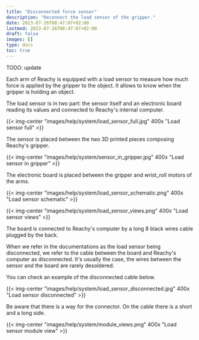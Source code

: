 ```yaml
---
title: "Disconnected force sensor"
description: "Reconnect the load sensor of the gripper."
date: 2023-07-26T08:47:07+02:00
lastmod: 2023-07-26T08:47:07+02:00
draft: false
images: []
type: docs
toc: true
---
```


TODO: update

Each arm of Reachy is equipped with a load sensor to measure how much force is applied by the gripper to the object. It allows to know when the gripper is holding an object.

The load sensor is in two part: the sensor itself and an electronic board reading its values and connected to Reachy's internal computer.


{{< img-center "images/help/system/load_sensor_full.jpg" 400x "Load sensor full" >}}

The sensor is placed between the two 3D printed pieces composing Reachy's gripper.

{{< img-center "images/help/system/sensor_in_gripper.jpg" 400x "Load sensor in gripper" >}}

The electronic board is placed between the gripper and wrist_roll motors of the arms.

{{< img-center "images/help/system/load_sensor_schematic.png" 400x "Load sensor schematic" >}}

{{< img-center "images/help/system/load_sensor_views.png" 400x "Load sensor views" >}}

The board is connected to Reachy's computer by a long 8 black wires cable plugged by the back.

When we refer in the documentations as the load sensor being disconnected, we refer to the cable between the board and Reachy's computer as disconnected. It's usually the case, the wires between the sensor and the board are rarely desoldered.

You can check an example of the disconnected cable below.

{{< img-center "images/help/system/load_sensor_disconnected.jpg" 400x "Load sensor disconnected" >}}

Be aware that there is a way for the connector. On the cable there is a short and a long side. 

{{< img-center "images/help/system/module_views.png" 400x "Load sensor module view" >}}


